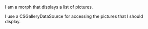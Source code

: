 I am a morph that displays a list of pictures.

I use a CSGalleryDataSource for accessing the pictures that I should display.